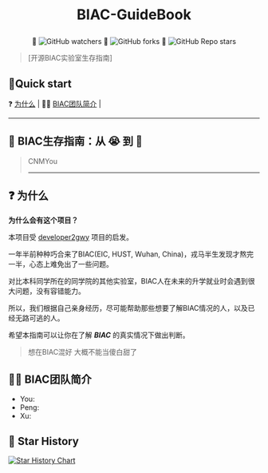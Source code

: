 # <p align="center"> BIAC-GuideBook </p>

<p align="center"> 🔎 <img alt="GitHub watchers" src="https://img.shields.io/github/watchers/DingjieFu/biac-guidebook?style=social"> 🍴 <img alt="GitHub forks" src="https://img.shields.io/github/forks/DingjieFu/biac-guidebook?style=social"> 🌟 <img alt="GitHub Repo stars" src="https://img.shields.io/github/stars/DingjieFu/biac-guidebook?style=social"></p>

> [开源BIAC实验室生存指南]

## 👋Quick start

❓ [为什么](#-为什么) | 🧟‍♂ [BIAC团队简介](#-BIAC团队简介) |



---
## 📖 BIAC生存指南：从 😭 到 🤣

> CNMYou
> *******************************************************************************************
>


## ❓ 为什么

**为什么会有这个项目？**

本项目受 [developer2gwy](https://github.com/miss-mumu/developer2gwy) 项目的启发。

一年半前种种巧合来了BIAC(EIC, HUST, Wuhan, China)，戎马半生发现才熬完一半，心态上难免出了一些问题。

对比本科同学所在的同学院的其他实验室，BIAC人在未来的升学就业时会遇到很大问题，没有容错能力。

所以，我们根据自己亲身经历，尽可能帮助那些想要了解BIAC情况的人，以及已经无路可逃的人。

希望本指南可以让你在了解 ***BIAC*** 的真实情况下做出判断。

> 想在BIAC混好 大概不能当傻白甜了

## 🧟‍♂ BIAC团队简介

* You:
* Peng: 
* Xu:

## 📜 Star History

[![Star History Chart](https://api.star-history.com/svg?repos=DingjieFu/biac-guidebook&type=Date)](https://star-history.com/#DingjieFu/biac-guidebook&Date)
